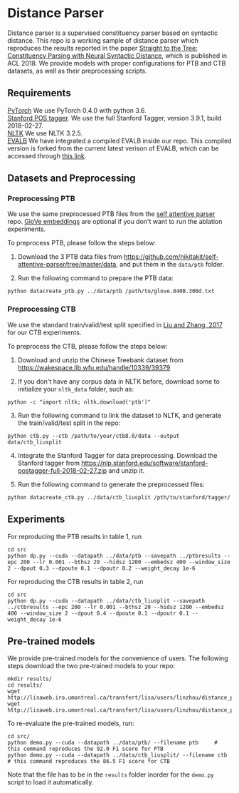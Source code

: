 # Distance Parser
Distance parser is a supervised constituency parser based on syntactic distance. 
This repo is a working sample of distance parser which reproduces the results reported in the paper 
[Straight to the Tree: Constituency Parsing with Neural Syntactic Distance](https://arxiv.org/abs/1806.04168), 
which is published in ACL 2018. We provide models with proper configurations for PTB and CTB datasets, as well as their preprocessing scripts.

## Requirements
[PyTorch](https://pytorch.org/) We use PyTorch 0.4.0 with python 3.6.   
[Stanford POS tagger](https://nlp.stanford.edu/software/stanford-postagger-full-2018-02-27.zip). We use the full Stanford Tagger, version 3.9.1, build 2018-02-27.   
[NLTK](http://www.nltk.org/) We use NLTK 3.2.5.  
[EVALB](https://nlp.cs.nyu.edu/evalb/) We have integrated a compiled EVALB inside our repo. This compiled version is forked from the current latest verison of EVALB, which can be accessed through [this link](https://nlp.cs.nyu.edu/evalb/EVALB.tgz).  

## Datasets and Preprocessing

### Preprocessing PTB
We use the same preprocessed PTB files from the [self attentive parser](https://github.com/nikitakit/self-attentive-parser) repo. [GloVe embeddings](https://nlp.stanford.edu/projects/glove/) are optional if you don't want to run the ablation experiments.

To preprocess PTB, please follow the steps below:

1. Download the 3 PTB data files from https://github.com/nikitakit/self-attentive-parser/tree/master/data, and put them in the `data/ptb` folder.

2. Run the following command to prepare the PTB data:
```
python datacreate_ptb.py ../data/ptb /path/to/glove.840B.300d.txt
```

### Preprocessing CTB
We use the standard train/valid/test split specified in [Liu and Zhang, 2017](https://arxiv.org/pdf/1707.05000.pdf) for our CTB experiments.

To preprocess the CTB, please follow the steps below:

1. Download and unzip the Chinese Treebank dataset from https://wakespace.lib.wfu.edu/handle/10339/39379

2. If you don't have any corpus data in NLTK before, download some to initialize your `nltk_data` folder, such as:
```
python -c "import nltk; nltk.download('ptb')"
``` 

3. Run the following command to link the dataset to NLTK, and generate the train/valid/test split in the repo:
```
python ctb.py --ctb /path/to/your/ctb8.0/data --output data/ctb_liusplit
```

4. Integrate the Stanford Tagger for data preprocessing. Download the Stanford tagger from https://nlp.stanford.edu/software/stanford-postagger-full-2018-02-27.zip and unzip it.

5. Run the following command to generate the preprocessed files:
```
python datacreate_ctb.py ../data/ctb_liusplit /pth/to/stanford/tagger/
```

## Experiments
For reproducing the PTB results in table 1, run 
```
cd src
python dp.py --cuda --datapath ../data/ptb --savepath ../ptbresults --epc 200 --lr 0.001 --bthsz 20 --hidsz 1200 --embedsz 400 --window_size 2 --dpout 0.3 --dpoute 0.1 --dpoutr 0.2 --weight_decay 1e-6
```

For reproducing the CTB results in table 2, run 
```
cd src
python dp.py --cuda --datapath ../data/ctb_liusplit --savepath ../ctbresults --epc 200 --lr 0.001 --bthsz 20 --hidsz 1200 --embedsz 400 --window_size 2 --dpout 0.4 --dpoute 0.1 --dpoutr 0.1 --weight_decay 1e-6
```

## Pre-trained models
We provide pre-trained models for the convenience of users. The following steps download the two pre-trained models to your repo:
```
mkdir results/
cd results/
wget http://lisaweb.iro.umontreal.ca/transfert/lisa/users/linzhou/distance_parser_pretrained_model/ctb.th
wget http://lisaweb.iro.umontreal.ca/transfert/lisa/users/linzhou/distance_parser_pretrained_model/ptb.th
```
To re-evaluate the pre-trained models, run:
```
cd src/
python demo.py --cuda --datapath ../data/ptb/ --filename ptb     # this command reproduces the 92.0 F1 score for PTB
python demo.py --cuda --datapath ../data/ctb_liusplit/ --filename ctb     # this command reproduces the 86.5 F1 score for CTB
```
Note that the file has to be in the `results` folder inorder for the `demo.py` script to load it automatically.

